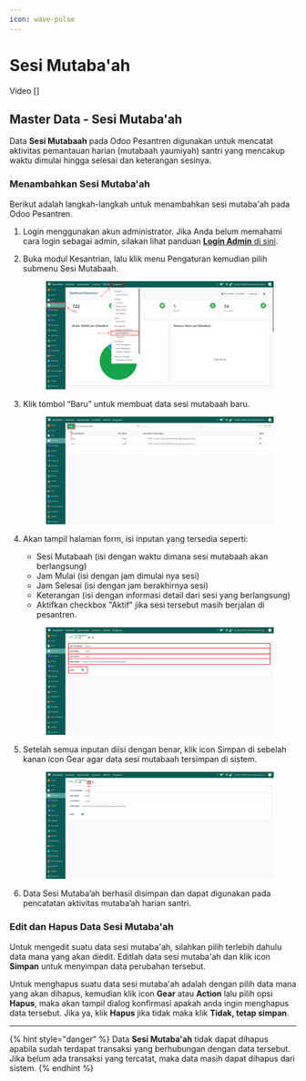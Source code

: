 ```yaml
---
icon: wave-pulse
---
```


# Sesi Mutaba'ah

Video \[]

## Master Data - Sesi Mutaba'ah

Data **Sesi Mutabaah** pada Odoo Pesantren digunakan untuk mencatat aktivitas pemantauan harian (mutabaah yaumiyah) santri yang mencakup waktu dimulai hingga selesai dan keterangan sesinya.

### Menambahkan Sesi Mutaba'ah

Berikut adalah langkah-langkah untuk menambahkan sesi mutaba'ah pada Odoo Pesantren.

1. Login menggunakan akun administrator. Jika Anda belum memahami cara login sebagai admin, silakan lihat panduan [**Login Admin** di sini](../../../panduan-login/login-admin.md).
2.  Buka modul Kesantrian, lalu klik menu Pengaturan kemudian pilih submenu Sesi Mutabaah.

    <figure><img src="../../../.gitbook/assets/images-161.png" alt=""><figcaption></figcaption></figure>


3.  Klik tombol “Baru” untuk membuat data sesi mutabaah baru.

    <figure><img src="../../../.gitbook/assets/images-162.png" alt=""><figcaption></figcaption></figure>


4.  Akan tampil halaman form, isi inputan yang tersedia seperti:

    * Sesi Mutabaah (isi dengan waktu dimana sesi mutabaah akan berlangsung)
    * Jam Mulai (isi dengan jam dimulai nya sesi)
    * Jam Selesai (isi dengan jam berakhirnya sesi)
    * Keterangan (isi dengan informasi detail dari sesi yang berlangsung)
    * Aktifkan checkbox "Aktif" jika sesi tersebut masih berjalan di pesantren.

    <figure><img src="../../../.gitbook/assets/images-163.png" alt=""><figcaption></figcaption></figure>


5.  Setelah semua inputan diisi dengan benar, klik icon Simpan di sebelah kanan icon Gear agar data sesi mutabaah tersimpan di sistem.

    <figure><img src="../../../.gitbook/assets/images-164.png" alt=""><figcaption></figcaption></figure>


6. Data Sesi Mutaba’ah berhasil disimpan dan dapat digunakan pada pencatatan aktivitas mutaba’ah harian santri.

### Edit dan Hapus Data Sesi Mutaba'ah

Untuk mengedit suatu data sesi mutaba'ah, silahkan pilih terlebih dahulu data mana yang akan diedit. Editlah data sesi mutaba'ah dan klik icon **Simpan** untuk menyimpan data perubahan tersebut.

Untuk menghapus suatu data sesi mutaba'ah adalah dengan pilih data mana yang akan dihapus, kemudian klik icon **Gear** atau **Action** lalu pilih opsi **Hapus**, maka akan tampil dialog konfirmasi apakah anda ingin menghapus data tersebut. Jika ya, klik **Hapus** jika tidak maka klik **Tidak, tetap simpan**.

***

{% hint style="danger" %}
Data **Sesi Mutaba'ah** tidak dapat dihapus apabila sudah terdapat transaksi yang berhubungan dengan data tersebut. Jika belum ada transaksi yang tercatat, maka data masih dapat dihapus dari sistem.
{% endhint %}
